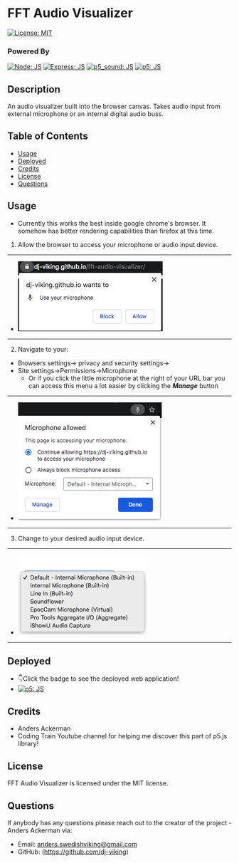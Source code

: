 

# FFT Audio Visualizer

[![License: MIT](https://img.shields.io/badge/License-MIT-blue.svg)](https://opensource.org/licenses/MIT)

### Powered By 
[![Node: JS](https://img.shields.io/badge/Node-JS-cfcc00.svg)](https://nodejs.org/en/) [![Express: JS](https://img.shields.io/badge/Express-JS-1b9e00.svg)](https://nodejs.org/en/) 
[![p5_sound: JS](https://img.shields.io/badge/p5_sound-JS-6433FF.svg)](https://p5js.org/reference/#/libraries/p5.sound)
[![p5: JS](https://img.shields.io/badge/p5-JS-3333FF.svg)](https://p5js.org/)

## Description 

An audio visualizer built into the browser canvas. Takes audio input from external microphone or an internal digital audio buss.

## Table of Contents
* [Usage](#Usage)
* [Deployed](#Deployed)
* [Credits](#Credits)
* [License](#License)
* [Questions](#Questions)


## Usage

* Currently this works the best inside google chrome's browser. It somehow has better rendering capabilities than firefox at this time.

1. Allow the browser to access your microphone or audio input device.
---
* ![Image of Application Page](./directions/setup-step-1.png)
---
2. Navigate to your:
* Browsers settings-> privacy and security settings->
* Site settings->Permissions->Microphone
  - Or if you click the little microphone at the right of your URL bar you can access this menu a lot easier by clicking the ***Manage*** button
---
* ![Image of Application Page](./directions/setup-step-2.png)
---

3. Change to your desired audio input device.
---
* ![Image of Application Page](./directions/setup-step-3.png)
---

## Deployed

* 👇Click the badge to see the deployed web application!
* [![p5: JS](https://img.shields.io/badge/click_me-FF33E9.svg)](https://dj-viking.github.io/fft-audio-visualizer/)

## Credits

* Anders Ackerman
* Coding Train Youtube channel for helping me discover this part of p5.js library!

## License

FFT Audio Visualizer is licensed under the MIT license.

## Questions

If anybody has any questions please reach out to the creator of the project - Anders Ackerman via:
* Email: anders.swedishviking@gmail.com
* GitHub: (https://github.com/dj-viking)
